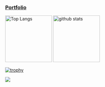 ### [Portfolio](https://itoseiya.wixsite.com/itoseiya-portfolio)
<p align="left"> 
  <img alt="Top Langs" height="150px" src="https://github-readme-stats.vercel.app/api/top-langs/?username=ItoSeiy&layout=compact&count_private=true&show_icons=true&theme=dark"/>
  <img alt="github stats" height="150px" src="https://github-readme-stats.vercel.app/api?username=ItoSeiy&count_private=true&show_icons=true&show_icons=true&theme=dark" />
</p>

[![trophy](https://github-profile-trophy.vercel.app/?username=ItoSeiy&theme=juicyfresh)](https://github.com/ryo-ma/github-profile-trophy)

![](https://github-profile-summary-cards.vercel.app/api/cards/profile-details?username=ItoSeiy&theme=monokai)

